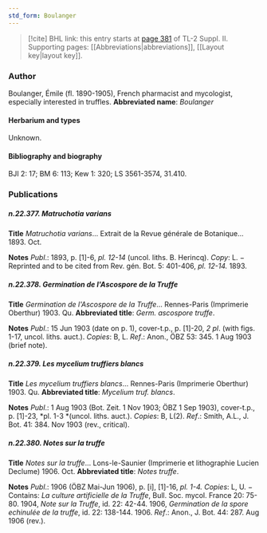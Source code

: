 ```yaml
---
std_form: Boulanger
---
```


> [!cite] BHL link: this entry starts at [page 381](https://www.biodiversitylibrary.org/page/33265578) of TL-2 Suppl. II.
> Supporting pages: [[Abbreviations|abbreviations]], [[Layout key|layout key]].

### Author

Boulanger, Émile (fl. 1890-1905), French pharmacist and mycologist, especially interested in truffles. 
**Abbreviated name**: *Boulanger*

#### Herbarium and types

Unknown.

#### Bibliography and biography

BJI 2: 17; BM 6: 113; Kew 1: 320; LS 3561-3574, 31.410.

### Publications

##### n.22.377. Matruchotia varians

**Title**
*Matruchotia varians*... Extrait de la Revue générale de Botanique... 1893. Oct.

**Notes**
*Publ*.: 1893, p. \[1\]-6, *pl. 12-14* (uncol. liths. B. Herincq). *Copy*: L. − Reprinted and to be cited from Rev. gén. Bot. 5: 401-406, *pl. 12-14.* 1893.

##### n.22.378. Germination de l'Ascospore de la Truffe

**Title**
*Germination de l'Ascospore de la Truffe*... Rennes-Paris (Imprimerie Oberthur) 1903. Qu.
**Abbreviated title**: *Germ. ascospore truffe*.

**Notes**
*Publ*.: 15 Jun 1903 (date on p. 1), cover-t.p., p. \[1\]-20, *2 pl*. (with figs. 1-17, uncol. liths. auct.).
*Copies*: B, L.
*Ref*.: Anon., ÖBZ 53: 345. 1 Aug 1903 (brief note).

##### n.22.379. Les mycelium truffiers blancs

**Title**
*Les mycelium truffiers blancs*... Rennes-Paris (Imprimerie Oberthur) 1903. Qu.
**Abbreviated title**: *Mycelium truf. blancs*.

**Notes**
*Publ*.: 1 Aug 1903 (Bot. Zeit. 1 Nov 1903; ÖBZ 1 Sep 1903), cover-t.p., p. \[1\]-23, *pl. 1-3 *(uncol. liths. auct.). *Copies*: B, L(2).
*Ref*.: Smith, A.L., J. Bot. 41: 384. Nov 1903 (rev., critical).

##### n.22.380. Notes sur la truffe

**Title**
*Notes sur la truffe*... Lons-le-Saunier (Imprimerie et lithographie Lucien Declume) 1906. Oct.
**Abbreviated title**: *Notes truffe*.

**Notes**
*Publ*.: 1906 (ÖBZ Mai-Jun 1906), p. \[i\], \[1\]-16, *pl. 1-4.* *Copies*: L, U. − Contains: *La culture artificielle de la Truffe*, Bull. Soc. mycol. France 20: 75-80. 1904, *Note sur la Truffe*, id. 22: 42-44. 1906, *Germination de la spore echinulée de la truffe*, id. 22: 138-144. 1906.
*Ref*.: Anon., J. Bot. 44: 287. Aug 1906 (rev.).

